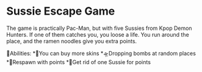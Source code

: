 # Sussie Escape Game
The game is practically Pac-Man, but with five Sussies from Kpop Demon Hunters. If one of them catches you, you loose a life. You run around the place, and the ramen noodles give you extra points.

👾Abilities:
*🎯You can buy more skins
*🛸Dropping bombs at random places
*🧸Respawn with points
*🥊Get rid of one Sussie for points
